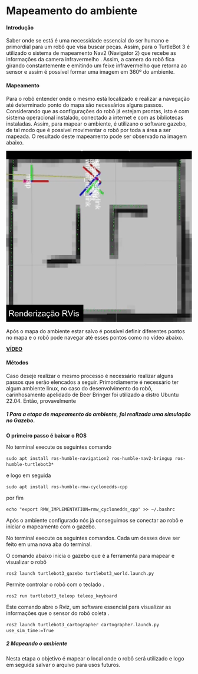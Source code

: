 # Mapeamento do ambiente 

#### Introdução
Saber onde se está é uma necessidade essencial do ser humano e primordial para um robô que visa buscar peças. Assim, para o TurtleBot 3 é utilizado o sistema de mapeamento Nav2 (Navigator 2) que recebe as informações da camera infravermelho . 
Assim, a camera do robô fica girando constantemente e emitindo um feixe infravermelho que retorna ao sensor e assim é possível formar uma imagem em 360º do ambiente. 

#### Mapeamento 

Para o robô entender onde o mesmo está localizado e realizar a navegação até determinado ponto do mapa são necessários alguns passos. Considerando que as configurações do robô já estejam prontas, isto é com sistema operacional instalado, conectado a internet e com as bibliotecas instaladas. 
Assim, para mapear o ambiente, é utilizano o software gazebo, de tal modo que é possível movimentar o robô por toda a área a ser mapeada. O resultado deste mapeamento pode ser observado na imagem abaixo. 

![Mapa feito com o RVIS](../../assets/mapa.png)

Após o mapa do ambiente estar salvo é possível definir diferentes pontos no mapa e o robô pode navegar até esses pontos como no vídeo abaixo. 

[__VÍDEO__](https://youtu.be/raEjiScBLww)


#### Métodos 
Caso deseje realizar o mesmo processo é necessário realizar alguns passos que serão elencados a seguir.
Primordiamente é necessário ter algum ambiente linux, no caso do desenvolvimento do robô, carinhosamento apelidado de Beer Bringer foi utilizado a distro Ubuntu 22.04. Então, provavelmente    

##### 1 Para a etapa de mapeamento do ambiente, foi realizada uma simulação no Gazebo.

**O primeiro passo é baixar o ROS**

No terminal execute os seguintes comando
```
sudo apt install ros-humble-navigation2 ros-humble-nav2-bringup ros-humble-turtlebot3*
```
e logo em seguida 
```
sudo apt install ros-humble-rmw-cyclonedds-cpp
```

por fim 

```
echo "export RMW_IMPLEMENTATION=rmw_cyclonedds_cpp" >> ~/.bashrc
```

Após o ambiente configurado nós já conseguimos se conectar ao robô e iniciar o mapeamento com o gazebo. 

No terminal execute os seguintes comandos. Cada um desses deve ser feito em uma nova aba do terminal. 

O comando abaixo inicia o gazebo que é a ferramenta para mapear e visualizar o robô
```
ros2 launch turtlebot3_gazebo turtlebot3_world.launch.py
```
Permite controlar o robô com o teclado .
```
ros2 run turtlebot3_teleop teleop_keyboard
```
Este comando abre o Rviz, um software essencial para visualizar as informações que o sensor do robô coleta .

```
ros2 launch turtlebot3_cartographer cartographer.launch.py use_sim_time:=True 
```



##### 2 Mapeando o ambiente 

Nesta etapa o objetivo é mapear o local onde o robô será utilizado e logo em seguida salvar o arquivo para usos futuros. 

